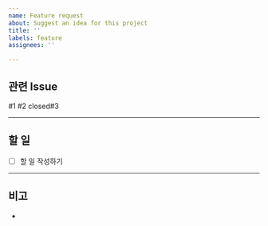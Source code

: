 ```yaml
---
name: Feature request
about: Suggest an idea for this project
title: ''
labels: feature
assignees: ''

---
```


관련 Issue
---
<!--관련 issue 번호를 #4 같은 형식으로 추가-->
#1 #2 closed#3

---
할 일
---
 - [ ] 할 일 작성하기

---
비고
---
<!--특이사항 작성-->
 -
